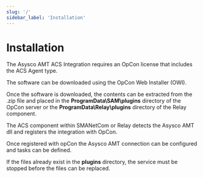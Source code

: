 ```yaml
---
slug: '/'
sidebar_label: 'Installation'
---
```


# Installation

The Asysco AMT ACS Integration requires an OpCon license that includes the ACS Agent type.

The software can be downloaded using the OpCon Web Installer (OWI).

Once the software is downloaded, the contents can be extracted from the .zip file and placed in the **ProgramData\SAM\plugins** directory of the OpCon server or the 
**ProgramData\Relay\plugins** directory of the Relay component.

The ACS component within SMANetCom or Relay detects the Asysco AMT dll and registers the integration with OpCon.

Once registered with opCon the Asysco AMT connection can be configured and tasks can be defined.

If the files already exist in the **plugins** directory, the service must be stopped before the files can be replaced.
 
